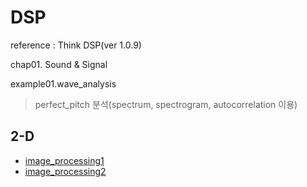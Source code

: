 # DSP
reference : Think DSP(ver 1.0.9)

chap01. Sound & Signal


example01.wave_analysis
> perfect_pitch 분석(spectrum, spectrogram, autocorrelation 이용)

## 2-D 
+ [image_processing1](https://github.com/sunjungAn/DSP/blob/master/image_processing1.ipynb)
+ [image_processing2]()

